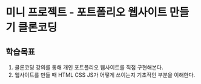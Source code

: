 # 미니 프로젝트 - 포트폴리오 웹사이트 만들기 클론코딩

## 학습목표

1. 클론코딩 강의를 통해 개인 포트폴리오 웹사이트를 직접 구현해본다.
2. 웹사이트를 만들 때 HTML CSS JS가 어떻게 쓰이는지 기초적인 부분을 이해한다.
